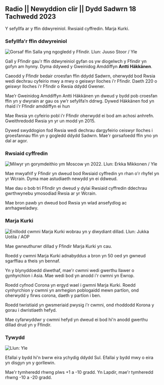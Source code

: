## Radio || Newyddion clir || Dydd Sadwrn 18 Tachwedd 2023

Y sefyllfa ar y ffin ddwyreiniol. Rwsiaid cyffredin. Marja Kurki.

### Sefyllfa'r ffin ddwyreiniol

![Gorsaf ffin Salla yng ngogledd y Ffindir. Llun: Juuso Stoor / Yle](https://images.cdn.yle.fi/image/upload/c_crop,h_3033,w_5392,x_0,y_144/ar_1.77777777777777,c_fill,g_faces,h_100.w/q_auto:eco/f_auto/fl_lossy/v1700230392/39-1202451655773834805e)

Gall y Ffindir gau'r ffin ddwyreiniol gyfan os yw diogelwch y Ffindir yn gofyn am hynny. Dyma ddywed y Gweinidog Amddiffyn **Antti Häkkänen**.

Caeodd y Ffindir bedair croesfan ffin ddydd Sadwrn, oherwydd bod Rwsia wedi dechrau cyfeirio mwy a mwy o geiswyr lloches i'r Ffindir. Daeth 220 o geiswyr lloches i'r Ffindir o Rwsia ddydd Gwener.

Mae’r Gweinidog Amddiffyn Antti Häkkänen yn dweud y bydd pob croesfan ffin yn y dwyrain ar gau os yw’r sefyllfa’n ddrwg. Dywed Häkkänen fod yn rhaid i'r Ffindir amddiffyn ei hun

Mae Rwsia yn cyfeirio pobl i'r Ffindir oherwydd ei bod am achosi anhrefn. Gweithredodd Rwsia yn yr un modd yn 2015.

Dywed swyddogion fod Rwsia wedi dechrau dargyfeirio ceiswyr lloches i groesfannau ffin yn y gogledd ddydd Sadwrn. Mae'r gorsafoedd ffin yno yn dal ar agor.

### Rwsiaid cyffredin

![Milwyr yn gorymdeithio ym Moscow yn 2022. Llun: Erkka Mikkonen / Yle](https://images.cdn.yle.fi/image/upload/c_crop,h_2250,w_4000,x_0,y_620/ar_1.777777777777,s,h_675,w_1200/dpr_1.0/q_auto:eco/f_auto/fl_lossy/v1652081791/39-9521386278c4035763b)

Mae mwyafrif y Ffindir yn dweud bod Rwsiaid cyffredin yn rhan o'r rhyfel yn yr Wcrain. Dyma mae astudiaeth newydd yn ei ddweud.

Mae dau o bob tri Ffindir yn dweud y dylai Rwsiaid cyffredin ddechrau gwrthwynebu ymosodiad Rwsia ar yr Wcrain.

Mae bron pawb yn dweud bod Rwsia yn wlad ansefydlog ac anrhagweladwy.

### Marja Kurki

![ Enillodd cwmni Marja Kurki wobrau yn y diwydiant dillad. Llun: Jukka Uotila / AOP](https://images.cdn.yle.fi/image/upload/c_crop,h_2089,w_3715,x_1,y_0/ar_1.7777777777777,c_fill,g_faces,h_671,w_3715,x_1,y_0/ar_1.7777777777777,c_fill,g_faces,h_671,w_pdr/q_auto:eco/f_auto/fl_lossy/v1700215518/39-120216565573a69289c3)

Mae gwneuthurwr dillad y Ffindir Marja Kurki yn cau.

Roedd y cwmni Marja Kurki adnabyddus a bron yn 50 oed yn gwneud sgarffiau a theis yn bennaf.

Yn y blynyddoedd diwethaf, mae'r cwmni wedi gwerthu llawer o gynhyrchion i Asia. Mae wedi bod yn anodd i'r cwmni yn Ewrop.

Roedd cyfnod Corona yn ergyd wael i gwmni Marja Kurki. Roedd cynhyrchion y cwmni yn anrhegion poblogaidd mewn partïon, ond oherwydd y firws corona, daeth y partïon i ben.

Roedd twristiaid yn gwsmeriaid pwysig i'r cwmni, ond rhoddodd Korona y gorau i dwristiaeth hefyd.

Mae cyfarwyddwr y cwmni hefyd yn dweud ei bod hi'n anodd gwerthu dillad drud yn y Ffindir.

### Tywydd

![ Llun: Yle](https://images.cdn.yle.fi/image/upload/c_crop,h_1080,w_1919,x_0,y_0/ar_1.777777777777777,c_fill,g_faces,h_675,w_1200.0/d/:eco/f_auto/fl_lossy/v1700323494/39-12028456558e083321cf)

Efallai y bydd hi'n bwrw eira ychydig ddydd Sul. Efallai y bydd mwy o eira yn disgyn yn y gorllewin.

Mae'r tymheredd rhwng plws +1 a -10 gradd. Yn Lapdir, mae'r tymheredd rhwng -10 a -20 gradd.